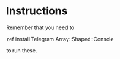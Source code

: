 # Instructions

Remember that you need to

   zef install Telegram Array::Shaped::Console
   
to run these. 
